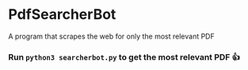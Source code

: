 # PdfSearcherBot
A program that scrapes the web for only the most relevant PDF

### Run `python3 searcherbot.py` to get the most relevant PDF 👍
